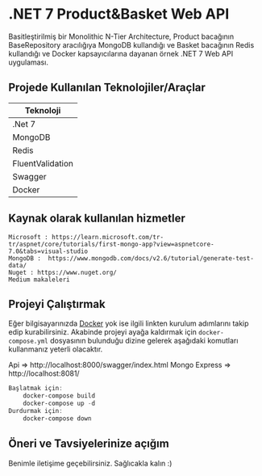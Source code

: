 # .NET 7 Product&Basket Web API

Basitleştirilmiş bir Monolithic N-Tier Architecture, Product bacağının BaseRepository aracılığıya MongoDB kullandığı ve Basket bacağının Redis kullandığı ve Docker kapsayıcılarına dayanan örnek .NET 7 Web API uygulaması.

## Projede Kullanılan Teknolojiler/Araçlar

| Teknoloji |
| ------------- |
| .Net 7 |
| MongoDB | 
| Redis |
| FluentValidation | 
| Swagger |
| Docker |

## Kaynak olarak kullanılan hizmetler

```
Microsoft : https://learn.microsoft.com/tr-tr/aspnet/core/tutorials/first-mongo-app?view=aspnetcore-7.0&tabs=visual-studio
MongoDB :  https://www.mongodb.com/docs/v2.6/tutorial/generate-test-data/
Nuget : https://www.nuget.org/
Medium makaleleri
```

## Projeyi Çalıştırmak

Eğer bilgisayarınızda [Docker](https://docs.docker.com/engine/install/) yok ise ilgili linkten kurulum adımlarını takip edip kurabilirsiniz. Akabinde projeyi ayağa kaldırmak için `docker-compose.yml` dosyasının bulunduğu dizine gelerek aşağıdaki komutları kullanmanız yeterli olacaktır.

Api => http://localhost:8000/swagger/index.html
Mongo Express => http://localhost:8081/

```powershell
Başlatmak için: 
    docker-compose build
    docker-compose up -d
Durdurmak için: 
    docker-compose down
```

## Öneri ve Tavsiyelerinize açığım

Benimle iletişime geçebilirsiniz. Sağlıcakla kalın :)
